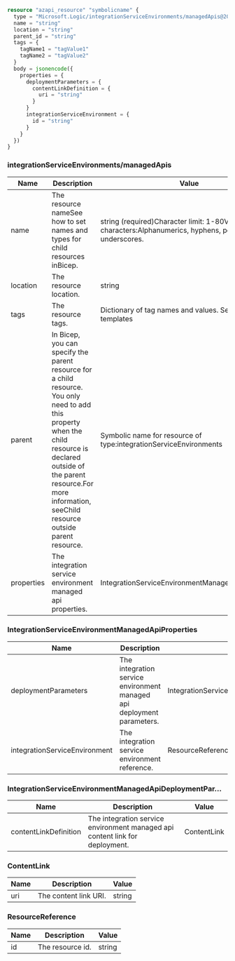 ```terraform
resource "azapi_resource" "symbolicname" {
  type = "Microsoft.Logic/integrationServiceEnvironments/managedApis@2019-05-01"
  name = "string"
  location = "string"
  parent_id = "string"
  tags = {
    tagName1 = "tagValue1"
    tagName2 = "tagValue2"
  }
  body = jsonencode({
    properties = {
      deploymentParameters = {
        contentLinkDefinition = {
          uri = "string"
        }
      }
      integrationServiceEnvironment = {
        id = "string"
      }
    }
  })
}

```

### integrationServiceEnvironments/managedApis

| Name | Description | Value |
|-|-|-|
| name | The resource nameSee how to set names and types for child resources inBicep. | string (required)Character limit: 1-80Valid characters:Alphanumerics, hyphens, periods, and underscores. |
| location | The resource location. | string |
| tags | The resource tags. | Dictionary of tag names and values. SeeTags in templates |
| parent | In Bicep, you can specify the parent resource for a child resource. You only need to add this property when the child resource is declared outside of the parent resource.For more information, seeChild resource outside parent resource. | Symbolic name for resource of type:integrationServiceEnvironments |
| properties | The integration service environment managed api properties. | IntegrationServiceEnvironmentManagedApiProperties |


### IntegrationServiceEnvironmentManagedApiProperties

| Name | Description | Value |
|-|-|-|
| deploymentParameters | The integration service environment managed api deployment parameters. | IntegrationServiceEnvironmentManagedApiDeploymentPar... |
| integrationServiceEnvironment | The integration service environment reference. | ResourceReference |


### IntegrationServiceEnvironmentManagedApiDeploymentPar...

| Name | Description | Value |
|-|-|-|
| contentLinkDefinition | The integration service environment managed api content link for deployment. | ContentLink |


### ContentLink

| Name | Description | Value |
|-|-|-|
| uri | The content link URI. | string |


### ResourceReference

| Name | Description | Value |
|-|-|-|
| id | The resource id. | string |


